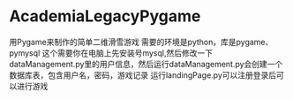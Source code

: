 # AcademiaLegacyPygame
用Pygame来制作的简单二维滑雪游戏
需要的环境是python，库是pygame、pymysql
这个需要你在电脑上先安装号mysql,然后修改一下dataManagement.py里的用户信息，然后运行dataManagement.py会创建一个数据库表，包含用户名，密码，游戏记录
运行landingPage.py可以注册登录后可以进行游戏
